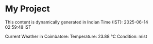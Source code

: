 # My Project

This content is dynamically generated in Indian Time (IST): 2025-06-14 02:59:48 IST


Current Weather in Coimbatore:
Temperature: 23.88 °C
Condition: mist
